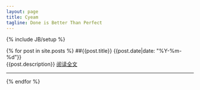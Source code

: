 ```yaml
---
layout: page
title: Cyeam
tagline: Done is Better Than Perfect
---
```

{% include JB/setup %}

{% for post in site.posts %}
##{{post.title}}
{{post.date|date: "%Y-%m-%d"}}   
{{post.description}}
[阅读全文]({{post.url}})

---
{% endfor %}